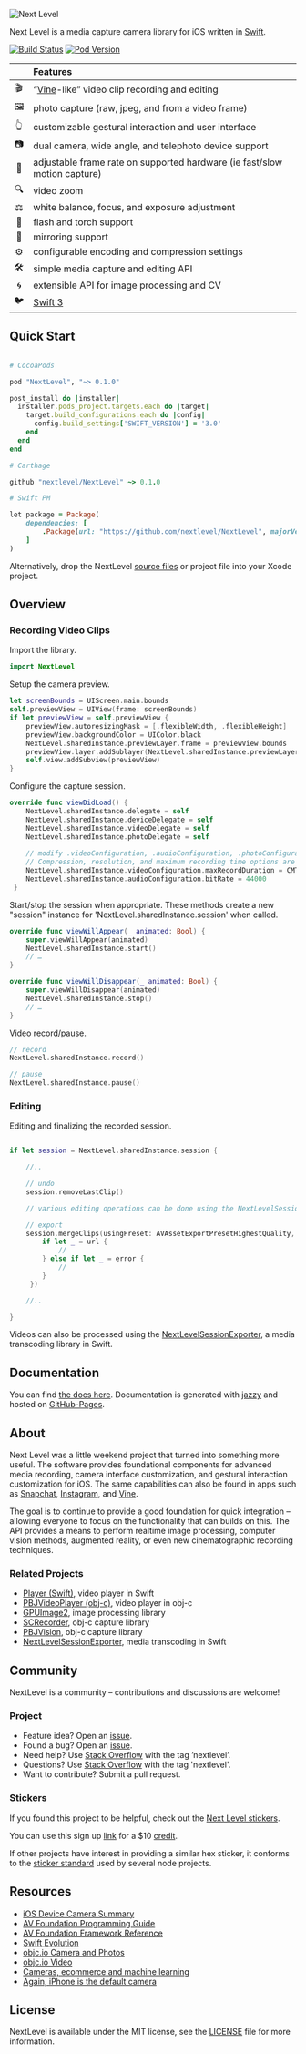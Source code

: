 <p><img src="https://raw.github.com/NextLevel/NextLevel/master/NextLevel%402x.png" alt="Next Level" style="max-width:100%;"></p>

Next Level is a media capture camera library for iOS written in [Swift](https://developer.apple.com/swift/).

[![Build Status](https://travis-ci.org/NextLevel/NextLevel.svg?branch=master)](https://travis-ci.org/NextLevel/NextLevel) [![Pod Version](https://img.shields.io/cocoapods/v/NextLevel.svg?style=flat)](http://cocoadocs.org/docsets/NextLevel/)

|  | Features |
|:---------:|:---------------------------------------------------------------|
| &#127916; | “[Vine](http://vine.co)-like” video clip recording and editing |
| &#128444; | photo capture (raw, jpeg, and from a video frame) |
| &#128070; | customizable gestural interaction and user interface |
| &#128247; | dual camera, wide angle, and telephoto device support |
| &#128034; | adjustable frame rate on supported hardware (ie fast/slow motion capture) |
| &#128269; | video zoom |
| &#9878; | white balance, focus, and exposure adjustment |
| &#128294; | flash and torch support |
| &#128111; | mirroring support |
| &#9881; | configurable encoding and compression settings |
| &#128736; | simple media capture and editing API |
| &#127744; | extensible API for image processing and CV |
| &#128038; | [Swift 3](https://developer.apple.com/swift/) |

## Quick Start

```ruby

# CocoaPods

pod "NextLevel", "~> 0.1.0"

post_install do |installer|
  installer.pods_project.targets.each do |target|
    target.build_configurations.each do |config|
      config.build_settings['SWIFT_VERSION'] = '3.0'
    end
  end
end

# Carthage

github "nextlevel/NextLevel" ~> 0.1.0

# Swift PM

let package = Package(
    dependencies: [
        .Package(url: "https://github.com/nextlevel/NextLevel", majorVersion: 0)
    ]
)

```

Alternatively, drop the NextLevel [source files](https://github.com/NextLevel/NextLevel/tree/master/Sources) or project file into your Xcode project.

## Overview

### Recording Video Clips

Import the library.

```swift
import NextLevel
```

Setup the camera preview.

```swift
let screenBounds = UIScreen.main.bounds
self.previewView = UIView(frame: screenBounds)
if let previewView = self.previewView {
    previewView.autoresizingMask = [.flexibleWidth, .flexibleHeight]
    previewView.backgroundColor = UIColor.black
    NextLevel.sharedInstance.previewLayer.frame = previewView.bounds
    previewView.layer.addSublayer(NextLevel.sharedInstance.previewLayer)
    self.view.addSubview(previewView)
}
```

Configure the capture session.

```swift
override func viewDidLoad() {
    NextLevel.sharedInstance.delegate = self
    NextLevel.sharedInstance.deviceDelegate = self
    NextLevel.sharedInstance.videoDelegate = self
    NextLevel.sharedInstance.photoDelegate = self
    
    // modify .videoConfiguration, .audioConfiguration, .photoConfiguration properties
    // Compression, resolution, and maximum recording time options are available
    NextLevel.sharedInstance.videoConfiguration.maxRecordDuration = CMTimeMakeWithSeconds(5, 600)
    NextLevel.sharedInstance.audioConfiguration.bitRate = 44000
 }
```

Start/stop the session when appropriate. These methods create a new "session" instance for 'NextLevel.sharedInstance.session' when called.

```swift
override func viewWillAppear(_ animated: Bool) {
    super.viewWillAppear(animated)     
    NextLevel.sharedInstance.start()
    // …
}
```

```swift
override func viewWillDisappear(_ animated: Bool) {
    super.viewWillDisappear(animated)        
    NextLevel.sharedInstance.stop()
    // …
}
```

Video record/pause.

```swift
// record
NextLevel.sharedInstance.record()

// pause
NextLevel.sharedInstance.pause()
```

### Editing

Editing and finalizing the recorded session.
```swift

if let session = NextLevel.sharedInstance.session {

    //..

    // undo
    session.removeLastClip()

    // various editing operations can be done using the NextLevelSession methods

    // export
    session.mergeClips(usingPreset: AVAssetExportPresetHighestQuality, completionHandler: { (url: URL?, error: Error?) in
        if let _ = url {
            //
        } else if let _ = error {
            //
        }
     })

    //..

}
```
Videos can also be processed using the [NextLevelSessionExporter](https://github.com/NextLevel/NextLevelSessionExporter), a media transcoding library in Swift.

## Documentation

You can find [the docs here](https://nextlevel.github.io/NextLevel). Documentation is generated with [jazzy](https://github.com/realm/jazzy) and hosted on [GitHub-Pages](https://pages.github.com).

## About

Next Level was a little weekend project that turned into something more useful. The software provides foundational components for advanced media recording, camera interface customization, and gestural interaction customization for iOS. The same capabilities can also be found in apps such as [Snapchat](http://snapchat.com), [Instagram](http://instagram.com), and [Vine](http://vine.co).

The goal is to continue to provide a good foundation for quick integration – allowing everyone to focus on the functionality that can builds on this. The API provides a means to perform realtime image processing, computer vision methods, augmented reality, or even new cinematographic recording techniques.

### Related Projects

- [Player (Swift)](https://github.com/piemonte/player), video player in Swift
- [PBJVideoPlayer (obj-c)](https://github.com/piemonte/PBJVideoPlayer), video player in obj-c
- [GPUImage2](https://github.com/BradLarson/GPUImage2), image processing library
- [SCRecorder](https://github.com/rFlex/SCRecorder), obj-c capture library
- [PBJVision](https://github.com/piemonte/PBJVision), obj-c capture library
- [NextLevelSessionExporter](https://github.com/NextLevel/NextLevelSessionExporter), media transcoding in Swift

## Community

NextLevel is a community – contributions and discussions are welcome!

### Project

- Feature idea? Open an [issue](https://github.com/nextlevel/NextLevel/issues).
- Found a bug? Open an [issue](https://github.com/nextlevel/NextLevel/issues).
- Need help? Use [Stack Overflow](http://stackoverflow.com/questions/tagged/nextlevel) with the tag ’nextlevel’.
- Questions? Use [Stack Overflow](http://stackoverflow.com/questions/tagged/nextlevel) with the tag 'nextlevel'.
- Want to contribute? Submit a pull request.

### Stickers

If you found this project to be helpful, check out the [Next Level stickers](https://www.stickermule.com/en/user/1070732101/stickers).

You can use this sign up [link](https://www.stickermule.com/unlock?ref_id=1012370701) for a $10 [credit](https://www.stickermule.com/unlock?ref_id=1012370701).

If other projects have interest in providing a similar hex sticker, it conforms to the [sticker standard](https://terinjokes.github.io/StickerConstructorSpec/) used by several node projects. 

## Resources

* [iOS Device Camera Summary](https://developer.apple.com/library/prerelease/content/documentation/DeviceInformation/Reference/iOSDeviceCompatibility/Cameras/Cameras.html)
* [AV Foundation Programming Guide](https://developer.apple.com/library/ios/documentation/AudioVideo/Conceptual/AVFoundationPG/Articles/00_Introduction.html)
* [AV Foundation Framework Reference](https://developer.apple.com/library/ios/documentation/AVFoundation/Reference/AVFoundationFramework/)
* [Swift Evolution](https://github.com/apple/swift-evolution)
* [objc.io Camera and Photos](http://www.objc.io/issue-21/)
* [objc.io Video](http://www.objc.io/issue-23/)
* [Cameras, ecommerce and machine learning](http://ben-evans.com/benedictevans/2016/11/20/ku6omictaredoge4cao9cytspbz4jt)
* [Again, iPhone is the default camera](http://om.co/2016/12/07/again-iphone-is-the-default-camera/)

## License

NextLevel is available under the MIT license, see the [LICENSE](https://github.com/NextLevel/NextLevel/blob/master/LICENSE) file for more information.
